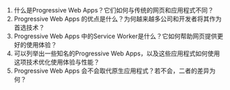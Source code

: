 

1. 什么是Progressive Web Apps？它们如何与传统的网页和应用程式不同？
2. Progressive Web Apps 的优点是什么？为何越来越多公司和开发者将其作为首选技术？
3. Progressive Web Apps 中的Service Worker是什么？它如何帮助网页提供更好的使用体验？
4. 可以列举出一些知名的Progressive Web Apps，以及这些应用程式如何使用这项技术优化使用体验与性能？
5. Progressive Web Apps 会不会取代原生应用程式？若不会，二者的差异为何？